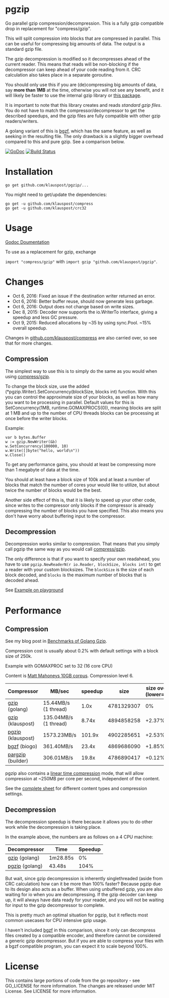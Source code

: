 pgzip
=====

Go parallel gzip compression/decompression. This is a fully gzip compatible drop in replacement for "compress/gzip".

This will split compression into blocks that are compressed in parallel. 
This can be useful for compressing big amounts of data. The output is a standard gzip file.

The gzip decompression is modified so it decompresses ahead of the current reader. 
This means that reads will be non-blocking if the decompressor can keep ahead of your code reading from it. 
CRC calculation also takes place in a separate goroutine.

You should only use this if you are (de)compressing big amounts of data, 
say **more than 1MB** at the time, otherwise you will not see any benefit, 
and it will likely be faster to use the internal gzip library 
or [this package](https://github.com/klauspost/compress).

It is important to note that this library creates and reads *standard gzip files*. 
You do not have to match the compressor/decompressor to get the described speedups, 
and the gzip files are fully compatible with other gzip readers/writers.

A golang variant of this is [bgzf](https://godoc.org/github.com/biogo/hts/bgzf), 
which has the same feature, as well as seeking in the resulting file. 
The only drawback is a slightly bigger overhead compared to this and pure gzip. 
See a comparison below.

[![GoDoc][1]][2] [![Build Status][3]][4]

[1]: https://godoc.org/github.com/klauspost/pgzip?status.svg
[2]: https://godoc.org/github.com/klauspost/pgzip
[3]: https://travis-ci.org/klauspost/pgzip.svg
[4]: https://travis-ci.org/klauspost/pgzip

Installation
====
```go get github.com/klauspost/pgzip/...```

You might need to get/update the dependencies:

```
go get -u github.com/klauspost/compress
go get -u github.com/klauspost/crc32
```

Usage
====
[Godoc Doumentation](https://godoc.org/github.com/klauspost/pgzip)

To use as a replacement for gzip, exchange 

```import "compress/gzip"``` 
with 
```import gzip "github.com/klauspost/pgzip"```.

# Changes

* Oct 6, 2016: Fixed an issue if the destination writer returned an error.
* Oct 6, 2016: Better buffer reuse, should now generate less garbage.
* Oct 6, 2016: Output does not change based on write sizes.
* Dec 8, 2015: Decoder now supports the io.WriterTo interface, giving a speedup and less GC pressure.
* Oct 9, 2015: Reduced allocations by ~35 by using sync.Pool. ~15% overall speedup.

Changes in [github.com/klauspost/compress](https://github.com/klauspost/compress#changelog) are also carried over, so see that for more changes.

## Compression
The simplest way to use this is to simply do the same as you would when using [compress/gzip](http://golang.org/pkg/compress/gzip). 

To change the block size, use the added (*pgzip.Writer).SetConcurrency(blockSize, blocks int) function. With this you can control the approximate size of your blocks, as well as how many you want to be processing in parallel. Default values for this is SetConcurrency(1MB, runtime.GOMAXPROCS(0)), meaning blocks are split at 1 MB and up to the number of CPU threads blocks can be processing at once before the writer blocks.


Example:
```
var b bytes.Buffer
w := gzip.NewWriter(&b)
w.SetConcurrency(100000, 10)
w.Write([]byte("hello, world\n"))
w.Close()
```

To get any performance gains, you should at least be compressing more than 1 megabyte of data at the time.

You should at least have a block size of 100k and at least a number of blocks that match the number of cores your would like to utilize, but about twice the number of blocks would be the best.

Another side effect of this is, that it is likely to speed up your other code, since writes to the compressor only blocks if the compressor is already compressing the number of blocks you have specified. This also means you don't have worry about buffering input to the compressor.

## Decompression

Decompression works similar to compression. That means that you simply call pgzip the same way as you would call [compress/gzip](http://golang.org/pkg/compress/gzip). 

The only difference is that if you want to specify your own readahead, you have to use `pgzip.NewReaderN(r io.Reader, blockSize, blocks int)` to get a reader with your custom blocksizes. The `blockSize` is the size of each block decoded, and `blocks` is the maximum number of blocks that is decoded ahead.

See [Example on playground](http://play.golang.org/p/uHv1B5NbDh)

Performance
====
## Compression

See my blog post in [Benchmarks of Golang Gzip](https://blog.klauspost.com/go-gzipdeflate-benchmarks/).

Compression cost is usually about 0.2% with default settings with a block size of 250k.

Example with GOMAXPROC set to 32 (16 core CPU)

Content is [Matt Mahoneys 10GB corpus](http://mattmahoney.net/dc/10gb.html). Compression level 6.

Compressor  | MB/sec   | speedup | size | size overhead (lower=better)
------------|----------|---------|------|---------
[gzip](http://golang.org/pkg/compress/gzip) (golang) | 15.44MB/s (1 thread) | 1.0x | 4781329307 | 0%
[gzip](http://github.com/klauspost/compress/gzip) (klauspost) | 135.04MB/s (1 thread) | 8.74x | 4894858258 | +2.37%
[pgzip](https://github.com/klauspost/pgzip) (klauspost) | 1573.23MB/s| 101.9x | 4902285651 | +2.53%
[bgzf](https://godoc.org/github.com/biogo/hts/bgzf) (biogo) | 361.40MB/s | 23.4x | 4869686090 | +1.85%
[pargzip](https://godoc.org/github.com/golang/build/pargzip) (builder) | 306.01MB/s | 19.8x | 4786890417 | +0.12%

pgzip also contains a [linear time compression](https://github.com/klauspost/compress#linear-time-compression-huffman-only) mode, that will allow compression at ~250MB per core per second, independent of the content.

See the [complete sheet](https://docs.google.com/spreadsheets/d/1nuNE2nPfuINCZJRMt6wFWhKpToF95I47XjSsc-1rbPQ/edit?usp=sharing) for different content types and compression settings.

## Decompression

The decompression speedup is there because it allows you to do other work while the decompression is taking place.

In the example above, the numbers are as follows on a 4 CPU machine:

Decompressor | Time | Speedup
-------------|------|--------
[gzip](http://golang.org/pkg/compress/gzip) (golang) | 1m28.85s | 0%
[pgzip](https://github.com/klauspost/pgzip) (golang) | 43.48s | 104%

But wait, since gzip decompression is inherently singlethreaded (aside from CRC calculation) how can it be more than 100% faster?  Because pgzip due to its design also acts as a buffer. When using unbuffered gzip, you are also waiting for io when you are decompressing. If the gzip decoder can keep up, it will always have data ready for your reader, and you will not be waiting for input to the gzip decompressor to complete.

This is pretty much an optimal situation for pgzip, but it reflects most common usecases for CPU intensive gzip usage.

I haven't included [bgzf](https://godoc.org/github.com/biogo/hts/bgzf) in this comparison, since it only can decompress files created by a compatible encoder, and therefore cannot be considered a generic gzip decompressor. But if you are able to compress your files with a bgzf compatible program, you can expect it to scale beyond 100%.

# License
This contains large portions of code from the go repository - see GO_LICENSE for more information. The changes are released under MIT License. See LICENSE for more information.
